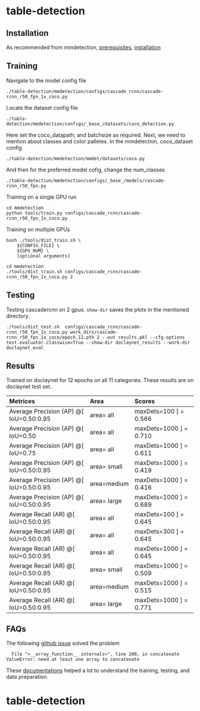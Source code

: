 # table-detection
## Installation 
As recommended from mmdetection, [prerequisites](https://mmdetection.readthedocs.io/en/stable/get_started.html#prerequisites), [installation](https://mmdetection.readthedocs.io/en/stable/get_started.html#installation)

## Training
Navigate to the model config file
```
./table-detection/mmdetection/configs/cascade_rcnn/cascade-rcnn_r50_fpn_1x_coco.py
```
Locate the dataset config file
```
./table-detection/mmdetection/configs/_base_/datasets/coco_detection.py
```
Here set the coco_datapath, and batchsize as required.
Next, we need to mention about classes and color palletes. In the mmdetection, coco_dataset config
```
./table-detection/mmdetection/mmdet/datasets/coco.py
``` 
And then for the preferred model cofig, change the num_classes
```
./table-detection/mmdetection/configs/_base_/models/cascade-rcnn_r50_fpn.py
```

Training on a single GPU run
```
cd mmdetection
python tools/train.py configs/cascade_rcnn/cascade-rcnn_r50_fpn_1x_coco.py
```

Training on multiple GPUs
```
bash ./tools/dist_train.sh \
    ${CONFIG_FILE} \
    ${GPU_NUM} \
    [optional arguments]
```
```
cd mmdetection
./tools/dist_train.sh configs/cascade_rcnn/cascade-rcnn_r50_fpn_1x_coco.py 2 
```

## Testing

Testing cascadercnn on 2 gpus. ```show-dir``` saves the plots in the mentioned directory.
```
./tools/dist_test.sh  configs/cascade_rcnn/cascade-rcnn_r50_fpn_1x_coco.py work_dirs/cascade-rcnn_r50_fpn_1x_coco/epoch_12.pth 2 --out results.pkl --cfg-options test.evaluator.classwise=True --show-dir doclaynet_results --work-dir doclaynet_eval
```


## Results 
Trained on doclaynet for 12 epochs on all 11 categories. These results are on doclaynet test set.

| Metrices | Area | Scores |
| :----------- | :----------- | :----------- |
| Average Precision  (AP) @[ IoU=0.50:0.95 | area=   all | maxDets=100 ] = 0.566  |
| Average Precision  (AP) @[ IoU=0.50      | area=   all | maxDets=1000 ] = 0.710 |
| Average Precision  (AP) @[ IoU=0.75      | area=   all | maxDets=1000 ] = 0.611 |
| Average Precision  (AP) @[ IoU=0.50:0.95 | area= small | maxDets=1000 ] = 0.419 |
| Average Precision  (AP) @[ IoU=0.50:0.95 | area=medium | maxDets=1000 ] = 0.416 |
| Average Precision  (AP) @[ IoU=0.50:0.95 | area= large | maxDets=1000 ] = 0.689 |
| Average Recall     (AR) @[ IoU=0.50:0.95 | area=   all | maxDets=100 ] = 0.645  |
| Average Recall     (AR) @[ IoU=0.50:0.95 | area=   all | maxDets=300 ] = 0.645  |
| Average Recall     (AR) @[ IoU=0.50:0.95 | area=   all | maxDets=1000 ] = 0.645 |
| Average Recall     (AR) @[ IoU=0.50:0.95 | area= small | maxDets=1000 ] = 0.509 |
| Average Recall     (AR) @[ IoU=0.50:0.95 | area=medium | maxDets=1000 ] = 0.515 |
| Average Recall     (AR) @[ IoU=0.50:0.95 | area= large | maxDets=1000 ] = 0.771 |

## FAQs
The following [github issue](https://github.com/open-mmlab/mmdetection/issues/9610) solved the problem
```
  File "<__array_function__ internals>", line 200, in concatenate
ValueError: need at least one array to concatenate
``` 
These [documentations](https://mmdetection.readthedocs.io/en/stable/user_guides/index.html) helped a lot to understand the training, testing, and data preparation.

# table-detection
